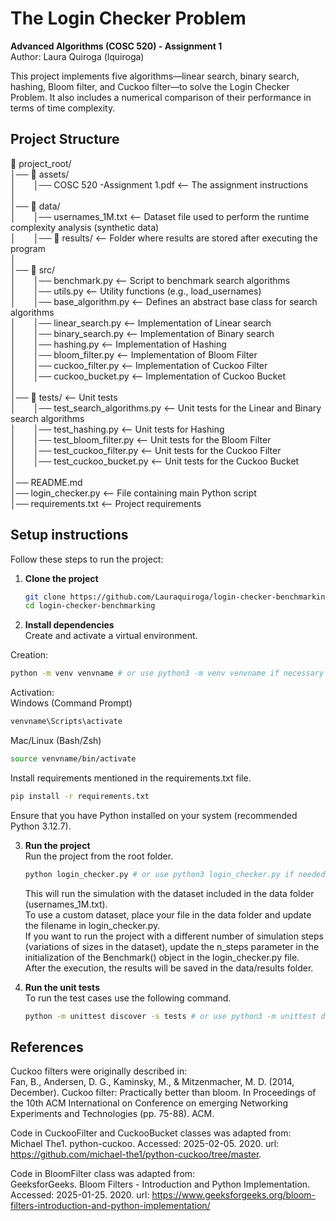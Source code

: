 # The Login Checker Problem
**Advanced Algorithms (COSC 520) - Assignment 1**     
Author: Laura Quiroga (lquiroga)     

This project implements five algorithms—linear search, binary search, hashing, Bloom filter, and Cuckoo filter—to solve the Login Checker Problem. It also includes a numerical comparison of their performance in terms of time complexity.     

## Project Structure
📂 project_root/     
│── 📂 assets/       
│&emsp;&emsp;│── COSC 520 -Assignment 1.pdf  <-- The assignment instructions      
│      
│── 📂 data/     
│&emsp;&emsp;│── usernames_1M.txt  <-- Dataset file used to perform the runtime complexity analysis (synthetic data)    
│&emsp;&emsp;│── 📂 results/  <-- Folder where results are stored after executing the program           
│        
│── 📂 src/   
│&emsp;&emsp;│── benchmark.py   <-- Script to benchmark search algorithms       
│&emsp;&emsp;│── utils.py       <-- Utility functions (e.g., load_usernames)     
│&emsp;&emsp;│── base_algorithm.py  <-- Defines an abstract base class for search algorithms      
│&emsp;&emsp;│── linear_search.py  <-- Implementation of Linear search    
│&emsp;&emsp;│── binary_search.py  <-- Implementation of Binary search    
│&emsp;&emsp;│── hashing.py  <-- Implementation of Hashing     
│&emsp;&emsp;│── bloom_filter.py  <-- Implementation of Bloom Filter     
│&emsp;&emsp;│── cuckoo_filter.py  <-- Implementation of Cuckoo Filter     
│&emsp;&emsp;│── cuckoo_bucket.py  <-- Implementation of Cuckoo Bucket       
│       
│── 📂 tests/  <-- Unit tests     
│&emsp;&emsp;│── test_search_algorithms.py  <-- Unit tests for the Linear and Binary search algorithms    
│&emsp;&emsp;│── test_hashing.py  <-- Unit tests for Hashing      
│&emsp;&emsp;│── test_bloom_filter.py  <-- Unit tests for the Bloom Filter      
│&emsp;&emsp;│── test_cuckoo_filter.py  <-- Unit tests for the Cuckoo Filter      
│&emsp;&emsp;│── test_cuckoo_bucket.py  <-- Unit tests for the Cuckoo Bucket      
│      
│── README.md       
│── login_checker.py  <-- File containing main Python script             
│── requirements.txt  <-- Project requirements           

## Setup instructions   
Follow these steps to run the project:
1. **Clone the project**
   ```bash
   git clone https://github.com/Lauraquiroga/login-checker-benchmarking.git
   cd login-checker-benchmarking
   ```
2.  **Install dependencies**        
   Create and activate a virtual environment.
         
   Creation:      
   ```bash
   python -m venv venvname # or use python3 -m venv venvname if necessary
   ```
   Activation:         
   Windows (Command Prompt)        
   ```bash
   venvname\Scripts\activate
   ``` 
   Mac/Linux (Bash/Zsh)      
   ```bash
   source venvname/bin/activate
   ```

   Install requirements mentioned in the requirements.txt file.       
   
   ```bash
   pip install -r requirements.txt
   ```
   Ensure that you have Python installed on your system (recommended Python 3.12.7).    
   
3. **Run the project**       
   Run the project from the root folder.       
   ```bash
   python login_checker.py # or use python3 login_checker.py if needed
   ```
   This will run the simulation with the dataset included in the data folder (usernames_1M.txt).       
   To use a custom dataset, place your file in the data folder and update the filename in login_checker.py.               
   If you want to run the project with a different number of simulation steps (variations of sizes in the dataset), update the n_steps parameter in the initialization of the Benchmark() object in the login_checker.py file.     
   After the execution, the results will be saved in the data/results folder.           

4. **Run the unit tests**            
   To run the test cases use the following command.       
   ```bash
   python -m unittest discover -s tests # or use python3 -m unittest discover -s tests if needed
   ```
   
## References
Cuckoo filters were originally described in:       
        Fan, B., Andersen, D. G., Kaminsky, M., & Mitzenmacher, M. D. (2014, December).
        Cuckoo filter: Practically better than bloom.
        In Proceedings of the 10th ACM International on Conference on emerging Networking Experiments and Technologies (pp. 75-88). ACM.

Code in CuckooFilter and CuckooBucket classes was adapted from:      
Michael The1. python-cuckoo. Accessed: 2025-02-05. 2020. url: https://github.com/michael-the1/python-cuckoo/tree/master.

Code in BloomFilter class was adapted from:     
GeeksforGeeks. Bloom Filters - Introduction and Python Implementation.
Accessed: 2025-01-25. 2020. url: https://www.geeksforgeeks.org/bloom-filters-introduction-and-python-implementation/
